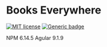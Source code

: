 # Books Everywhere

[![MIT license](https://img.shields.io/badge/License-MIT-blue.svg)](https://lbesson.mit-license.org/)
[![Generic badge](https://img.shields.io/badge/Angular-9.1.9-1abc9c.svg)](https://shields.io/)



NPM 6.14.5
Agular 9.1.9
